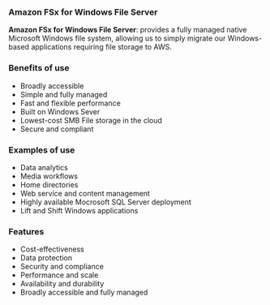 ### Amazon FSx for Windows File Server 

**Amazon FSx for Windows File Server**: provides a fully managed native Microsoft Windows file system, allowing us to simply migrate our Windows-based applications requiring file storage to AWS.

### Benefits of use

- Broadly accessible 
- Simple and fully managed
- Fast and flexible performance
- Built on Windows Sever
- Lowest-cost SMB File storage in the cloud
- Secure and compliant 

### Examples of use

- Data analytics
- Media workflows
- Home directories
- Web service and content management
- Highly available Mocrosoft SQL Server deployment
- Lift and Shift Windows applications

### Features 

- Cost-effectiveness
- Data protection
- Security and compliance
- Performance and scale
- Availability and durability
- Broadly accessible and fully managed
